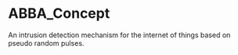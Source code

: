 # ABBA_Concept
An intrusion detection mechanism for the internet of things based on pseudo random pulses.
